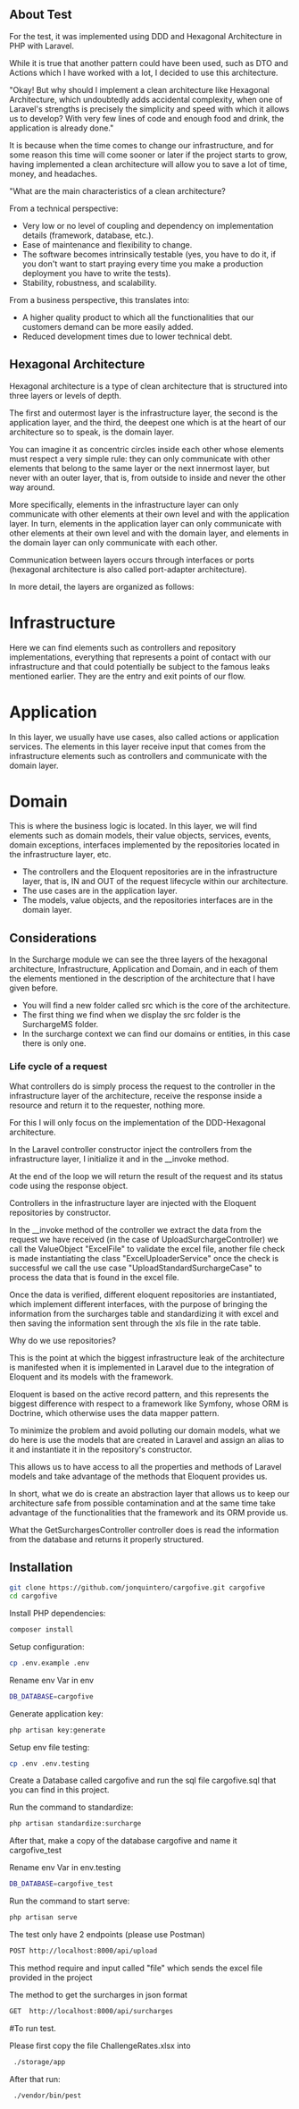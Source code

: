 ## About Test

For the test, it was implemented using DDD and Hexagonal Architecture in PHP with Laravel.

While it is true that another pattern could have been used, such as DTO and Actions which I have worked with a lot, I decided to use this architecture.

"Okay! But why should I implement a clean architecture like Hexagonal Architecture, which undoubtedly adds accidental complexity, when one of Laravel's strengths is precisely the simplicity and speed with which it allows us to develop? With very few lines of code and enough food and drink, the application is already done."

It is because when the time comes to change our infrastructure, and for some reason this time will come sooner or later if the project starts to grow, having implemented a clean architecture will allow you to save a lot of time, money, and headaches.

"What are the main characteristics of a clean architecture?

From a technical perspective:


- Very low or no level of coupling and dependency on implementation details (framework, database, etc.).
- Ease of maintenance and flexibility to change.
- The software becomes intrinsically testable (yes, you have to do it, if you don't want to start praying every time you make a production deployment you have to write the tests).
- Stability, robustness, and scalability.

From a business perspective, this translates into:

- A higher quality product to which all the functionalities that our customers demand can be more easily added.
- Reduced development times due to lower technical debt.

## Hexagonal Architecture

Hexagonal architecture is a type of clean architecture that is structured into three layers or levels of depth.

The first and outermost layer is the infrastructure layer, the second is the application layer, and the third, the deepest one which is at the heart of our architecture so to speak, is the domain layer.

You can imagine it as concentric circles inside each other whose elements must respect a very simple rule: they can only communicate with other elements that belong to the same layer or the next innermost layer, but never with an outer layer, that is, from outside to inside and never the other way around.

More specifically, elements in the infrastructure layer can only communicate with other elements at their own level and with the application layer. In turn, elements in the application layer can only communicate with other elements at their own level and with the domain layer, and elements in the domain layer can only communicate with each other.

Communication between layers occurs through interfaces or ports (hexagonal architecture is also called port-adapter architecture).

In more detail, the layers are organized as follows:

# Infrastructure

Here we can find elements such as controllers and repository implementations, everything that represents a point of contact with our infrastructure and that could potentially be subject to the famous leaks mentioned earlier. They are the entry and exit points of our flow.

# Application

In this layer, we usually have use cases, also called actions or application services. The elements in this layer receive input that comes from the infrastructure elements such as controllers and communicate with the domain layer.

# Domain

This is where the business logic is located. In this layer, we will find elements such as domain models, their value objects, services, events, domain exceptions, interfaces implemented by the repositories located in the infrastructure layer, etc.

- The controllers and the Eloquent repositories are in the infrastructure layer, that is, IN and OUT of the request lifecycle within our architecture.
- The use cases are in the application layer.
- The models, value objects, and the repositories interfaces are in the domain layer.

## Considerations

In the Surcharge  module we can see the three layers of the hexagonal architecture, Infrastructure, Application and Domain, and in each of them the elements mentioned in the description of the architecture that I have given before.

- You will find a new folder called src which is the core of the architecture.
- The first thing we find when we display the src folder is the SurchargeMS folder.
- In the surcharge context we can find our domains or entities, in this case there is only one.


### Life cycle of a request

What controllers do is simply process the request to the controller in the infrastructure layer of the architecture, receive the response inside a resource and return it to the requester, nothing more.

For this I will only focus on the implementation of the DDD-Hexagonal architecture.

In the Laravel controller constructor  inject the controllers from the infrastructure layer, I initialize it and in the __invoke method.

At the end of the loop we will return the result of the request and its status code using the response object.

Controllers in the infrastructure layer are injected with the Eloquent repositories by constructor.

In the __invoke method of the controller we extract the data from the request we have received (in the case of UploadSurchargeController) we call the ValueObject "ExcelFile" to validate the excel file, another file check is made instantiating the class "ExcelUploaderService" once the check is successful we call the use case "UploadStandardSurchargeCase" to process the data that is found in the excel file.

Once the data is verified, different eloquent repositories are instantiated, which implement different interfaces, with the purpose of bringing the information from the surcharges table and standardizing it with excel and then saving the information sent through the xls file in the rate table.

Why do we use repositories?

This is the point at which the biggest infrastructure leak of the architecture is manifested when it is implemented in Laravel due to the integration of Eloquent and its models with the framework.

Eloquent is based on the active record pattern, and this represents the biggest difference with respect to a framework like Symfony, whose ORM is Doctrine, which otherwise uses the data mapper pattern.

To minimize the problem and avoid polluting our domain models, what we do here is use the models that are created in Laravel and assign an alias to it and instantiate it in the repository's constructor.

This allows us to have access to all the properties and methods of Laravel models and take advantage of the methods that Eloquent provides us.

In short, what we do is create an abstraction layer that allows us to keep our architecture safe from possible contamination and at the same time take advantage of the functionalities that the framework and its ORM provide us.

What the GetSurchargesController controller does is read the information from the database and returns it properly structured.

## Installation
```sh
git clone https://github.com/jonquintero/cargofive.git cargofive
cd cargofive
```

Install PHP dependencies:

```sh
composer install
```

Setup configuration:

```sh
cp .env.example .env
```

Rename env Var in env
```sh
DB_DATABASE=cargofive
```

Generate application key:

```sh
php artisan key:generate
```
Setup env file testing:

```sh
cp .env .env.testing
```

Create a Database called cargofive and run the sql file  cargofive.sql that you can find in this project.

Run the command to standardize: 

```sh
php artisan standardize:surcharge
```

After that, make a copy of the database cargofive and name it cargofive_test

Rename env Var in env.testing
```sh
DB_DATABASE=cargofive_test
```

Run the command to start serve:

```sh
php artisan serve
```
The test only have 2 endpoints (please use Postman)
```sh
POST http://localhost:8000/api/upload
```
This method require and input called "file" which sends the excel file provided in the project

The method to get the surcharges in json format
```sh
GET  http://localhost:8000/api/surcharges
```

#To run test.

Please first copy the file ChallengeRates.xlsx into 

```sh
 ./storage/app
```
After that run:
```sh
 ./vendor/bin/pest
```



